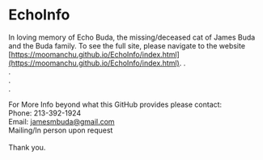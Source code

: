 # EchoInfo
In loving memory of Echo Buda, the missing/deceased cat of James Buda and the Buda family. To see the full site, please navigate to the website [https://moomanchu.github.io/EchoInfo/index.html](https://moomanchu.github.io/EchoInfo/index.html).
.\
.\
.\
.

For More Info beyond what this GitHub provides please contact: \
Phone: 213-392-1924 \
Email: jamesmbuda@gmail.com \
Mailing/In person upon request \
\
Thank you.
